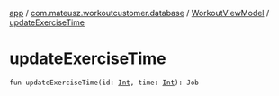 [app](../../index.md) / [com.mateusz.workoutcustomer.database](../index.md) / [WorkoutViewModel](index.md) / [updateExerciseTime](./update-exercise-time.md)

# updateExerciseTime

`fun updateExerciseTime(id: `[`Int`](https://kotlinlang.org/api/latest/jvm/stdlib/kotlin/-int/index.html)`, time: `[`Int`](https://kotlinlang.org/api/latest/jvm/stdlib/kotlin/-int/index.html)`): Job`